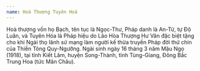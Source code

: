 ```yaml
---
name: Hoà Thượng Tuyên Hoá
---
```

Hoà thượng vốn họ Bạch, tên tục là Ngọc-Thư, Pháp danh là An-Từ, tự Ðộ Luân, và Tuyên Hóa là Pháp hiệu do Lão Hòa Thượng Hư Vân đặc biệt tặng cho khi Ngài thọ lãnh sứ mạng làm người kế thừa truyền Pháp đời thứ chín của Thiền Tông Quy-Ngưỡng. Ngài sinh ngày 16 tháng 3 năm Mậu Ngọ (1918), tại tỉnh Kiết Lâm, huyện Song-Thành, tỉnh Tùng-Giang, Ðông Bắc Trung Hoa (tức Mãn Châu).